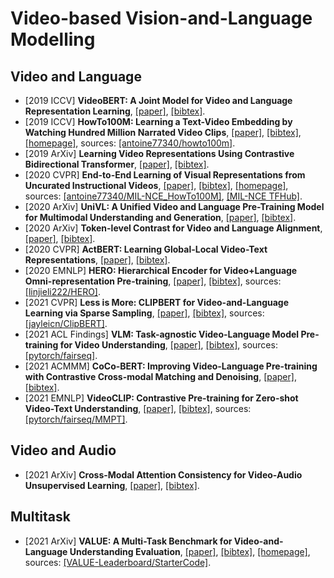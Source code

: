 # Video-based Vision-and-Language Modelling

## Video and Language
- [2019 ICCV] **VideoBERT: A Joint Model for Video and Language Representation Learning**, [[paper]](http://openaccess.thecvf.com/content_ICCV_2019/papers/Sun_VideoBERT_A_Joint_Model_for_Video_and_Language_Representation_Learning_ICCV_2019_paper.pdf), [[bibtex]](/Bibtex/VideoBERT%20-%20A%20Joint%20Model%20for%20Video%20and%20Language%20Representation%20Learning.bib).
- [2019 ICCV] **HowTo100M: Learning a Text-Video Embedding by Watching Hundred Million Narrated Video Clips**, [[paper]](https://arxiv.org/pdf/1906.03327.pdf), [[bibtex]](/Bibtex/HowTo100M%20-%20Learning%20a%20Text-Video%20Embedding%20by%20Watching%20Hundred%20Million%20Narrated%20Video%20Clips.bib), [[homepage]](https://www.di.ens.fr/willow/research/howto100m/), sources: [[antoine77340/howto100m]](https://github.com/antoine77340/howto100m).
- [2019 ArXiv] **Learning Video Representations Using Contrastive Bidirectional Transformer**, [[paper]](https://arxiv.org/pdf/1906.05743.pdf), [[bibtex]](/Bibtex/Learning%20Video%20Representations%20Using%20Contrastive%20Bidirectional%20Transformer.bib).
- [2020 CVPR] **End-to-End Learning of Visual Representations from Uncurated Instructional Videos**, [[paper]](http://openaccess.thecvf.com/content_CVPR_2020/papers/Miech_End-to-End_Learning_of_Visual_Representations_From_Uncurated_Instructional_Videos_CVPR_2020_paper.pdf), [[bibtex]](/Bibtex/End-to-End%20Learning%20of%20Visual%20Representations%20from%20Uncurated%20Instructional%20Videos.bib), [[homepage]](https://www.di.ens.fr/willow/research/mil-nce/), sources: [[antoine77340/MIL-NCE_HowTo100M]](https://github.com/antoine77340/MIL-NCE_HowTo100M), [[MIL-NCE TFHub]](https://colab.research.google.com/github/tensorflow/hub/blob/master/examples/colab/text_to_video_retrieval_with_s3d_milnce.ipynb#scrollTo=nwv4ZQ4qmak5).
- [2020 ArXiv] **UniVL: A Unified Video and Language Pre-Training Model for Multimodal Understanding and Generation**, [[paper]](https://arxiv.org/pdf/2002.06353.pdf), [[bibtex]](/Bibtex/UniVL.bib).
- [2020 ArXiv] **Token-level Contrast for Video and Language Alignment**, [[paper]](https://openreview.net/pdf?id=GRbZ91LKIya), [[bibtex]](/Bibtex/Token-level%20Contrast%20for%20Video%20and%20Language%20Alignment.bib).
- [2020 CVPR] **ActBERT: Learning Global-Local Video-Text Representations**, [[paper]](https://openaccess.thecvf.com/content_CVPR_2020/papers/Zhu_ActBERT_Learning_Global-Local_Video-Text_Representations_CVPR_2020_paper.pdf), [[bibtex]](/Bibtex/ActBERT%20-%20Learning%20Global-Local%20Video-Text%20Representations.bib).
- [2020 EMNLP] **HERO: Hierarchical Encoder for Video+Language Omni-representation Pre-training**, [[paper]](https://www.aclweb.org/anthology/2020.emnlp-main.161.pdf), [[bibtex]](https://www.aclweb.org/anthology/2020.emnlp-main.161.bib), sources: [[linjieli222/HERO]](https://github.com/linjieli222/HERO).
- [2021 CVPR] **Less is More: CLIPBERT for Video-and-Language Learning via Sparse Sampling**, [[paper]](https://openaccess.thecvf.com/content/CVPR2021/papers/Lei_Less_Is_More_ClipBERT_for_Video-and-Language_Learning_via_Sparse_Sampling_CVPR_2021_paper.pdf), [[bibtex]](/Bibtex/Less%20is%20More%20-%20CLIPBERT%20for%20Video-and-Language%20Learning%20via%20Sparse%20Sampling.bib), sources: [[jayleicn/ClipBERT]](https://github.com/jayleicn/ClipBERT).
- [2021 ACL Findings] **VLM: Task-agnostic Video-Language Model Pre-training for Video Understanding**, [[paper]](https://aclanthology.org/2021.findings-acl.370.pdf), [[bibtex]](/Bibtex/VLM%20-%20Task-agnostic%20Video-Language%20Model%20Pre-training%20for%20Video%20Understanding.bib), sources: [[pytorch/fairseq]](https://github.com/pytorch/fairseq).
- [2021 ACMMM] **CoCo-BERT: Improving Video-Language Pre-training with Contrastive Cross-modal Matching and Denoising**, [[paper]](https://arxiv.org/pdf/2112.07515.pdf), [[bibtex]](/Bibtex/CoCo-BERT%20-%20Improving%20Video-Language%20Pre-training%20with%20Contrastive%20Cross-modal%20Matching%20and%20Denoising.bib).
- [2021 EMNLP] **VideoCLIP: Contrastive Pre-training for Zero-shot Video-Text Understanding**, [[paper]](https://aclanthology.org/2021.emnlp-main.544.pdf), [[bibtex]](/Bibtex/VideoCLIP%20-%20Contrastive%20Pre-training%20for%20Zero-shot%20Video-Text%20Understanding.bib), sources: [[pytorch/fairseq/MMPT]](https://github.com/pytorch/fairseq/tree/main/examples/MMPT).

## Video and Audio
- [2021 ArXiv] **Cross-Modal Attention Consistency for Video-Audio Unsupervised Learning**, [[paper]](https://arxiv.org/pdf/2106.06939.pdf), [[bibtex]](/Bibtex/Cross-Modal%20Attention%20Consistency%20for%20Video-Audio%20Unsupervised%20Learning.bib).

## Multitask
- [2021 ArXiv] **VALUE: A Multi-Task Benchmark for Video-and-Language Understanding Evaluation**, [[paper]](https://arxiv.org/pdf/2106.04632.pdf), [[bibtex]](/Bibtex/VALUE%20-%20A%20Multi-Task%20Benchmark%20for%20Video-and-Language%20Understanding%20Evaluation.bib), [[homepage]](https://value-benchmark.github.io), sources: [[VALUE-Leaderboard/StarterCode]](https://github.com/VALUE-Leaderboard/StarterCode).
